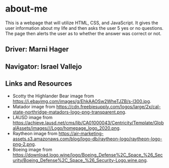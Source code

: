 # about-me
This is a webpage that will utilize HTML, CSS, and JavaScript.  It gives the user information about my life and then asks the user 5 yes or no questions.  The page then alerts the user as to whether the answer was correct or not.

## Driver: Marni Hager
## Navigator: Israel Vallejo

## Links and Resources
* Scotty the Highlander Bear image from https://i.ebayimg.com/images/g/EhkAAOSw2WheTJZB/s-l300.jpg.
* Matador image from https://cdn.freebiesupply.com/logos/large/2x/cal-state-northridge-matadors-logo-png-transparent.png.
* LAUSD image from https://achieve.lausd.net/cms/lib/CA01000043/Centricity/Template/GlobalAssets/images///Logo/homepage_logo_2020.png.
* Raytheon image from https://air-marketing-assets.s3.amazonaws.com/blog/logo-db/raytheon-logo/raytheon-logo-png-2.png.
* Boeing image from https://download.logo.wine/logo/Boeing_Defense%2C_Space_%26_Security/Boeing_Defense%2C_Space_%26_Security-Logo.wine.png.
